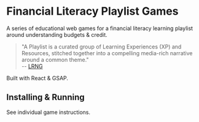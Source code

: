# Financial Literacy Playlist Games

A series of educational web games for a financial literacy learning playlist around understanding budgets & credit.

> "A Playlist is a curated group of Learning Experiences (XP) and Resources, stitched together into a compelling media-rich narrative around a common theme."\
> -- [LRNG](https://www.lrng.org/about)

Built with React & GSAP.

## Installing & Running

See individual game instructions.
